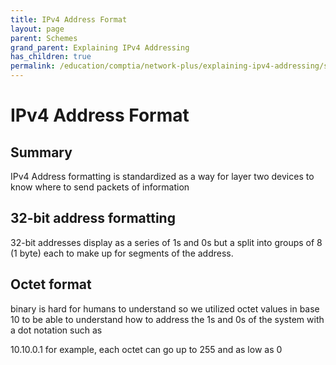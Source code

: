 ```yaml
---
title: IPv4 Address Format
layout: page
parent: Schemes
grand_parent: Explaining IPv4 Addressing
has_children: true
permalink: /education/comptia/network-plus/explaining-ipv4-addressing/schemes/address-format/
---
```


# IPv4 Address Format

## Summary

IPv4 Address formatting is standardized as a way for layer two devices to know where to send packets of information

## 32-bit address formatting

32-bit addresses display as a series of 1s and 0s but a split into groups of 8 (1 byte) each to make up for segments of the address.

## Octet format

binary is hard for humans to understand so we utilized octet values in base 10 to be able to understand how to address the 1s and 0s of the system with a dot notation such as

10.10.0.1 for example, each octet can go up to 255 and as low as 0